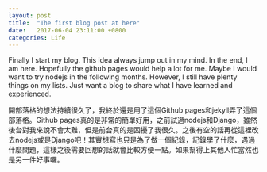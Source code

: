 ```yaml
---
layout: post
title:  "The first blog post at here"
date:   2017-06-04 23:11:00 +0800
categories: Life
---
```

Finally I start my blog. This idea always jump out in my mind. In the end, I am here. Hopefully the github pages would help a lot for me. Maybe I would want to try nodejs in the following months. However, I still have plenty things on my lists. Just want a blog to share what I have learned and experienced.

開部落格的想法持續很久了，我終於還是用了這個Github pages和jekyll弄了這個部落格。Github pages真的是非常的簡單好用，之前試過nodejs和Django，雖然後台對我來說不會太難，但是前台真的是困擾了我很久。之後有空的話再從這裡改去nodejs或是Django吧！其實想寫也只是為了做一個紀錄，記錄學了什麼，遇過什麼問題，這樣之後需要回想的話就會比較方便一點。如果幫得上其他人忙當然也是另一件好事囉。
